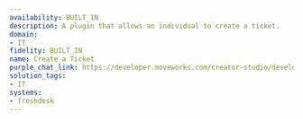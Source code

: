 ```yaml
---
availability: BUILT_IN
description: A plugin that allows an individual to create a ticket.
domain:
- IT
fidelity: BUILT_IN
name: Create a Ticket
purple_chat_link: https://developer.moveworks.com/creator-studio/developer-tools/purple-chat/?conversation=%7B%22startTimestamp%22%3A%2211%3A43+AM%22%2C%22messages%22%3A%5B%7B%22parts%22%3A%5B%7B%22richText%22%3A%22%3Cp%3EHey%2C+I+need+to+report+an+issue+with+my+VPN+connection.%3C%2Fp%3E%22%7D%5D%2C%22role%22%3A%22user%22%7D%2C%7B%22parts%22%3A%5B%7B%22richText%22%3A%22I+can+create+a+ticket+for+you.+Can+you+provide+some+details+about+the+issue%3F%22%7D%5D%2C%22role%22%3A%22assistant%22%7D%2C%7B%22parts%22%3A%5B%7B%22richText%22%3A%22I+can%E2%80%99t+connect+to+the+VPN+when+working+remotely.+It+keeps+disconnecting.%22%7D%5D%2C%22role%22%3A%22user%22%7D%2C%7B%22parts%22%3A%5B%7B%22richText%22%3A%22Got+it%21+I%E2%80%99m+creating+a+ticket+now%E2%80%A6+%E2%9C%85%22%7D%2C%7B%22richText%22%3A%22Ticket+%3Cb%3E%2378912%3C%2Fb%3E+has+been+created+with+the+following+details%3A%22%7D%2C%7B%22richText%22%3A%22%3Cul%3E%5Cn++%3Cli%3E%3Cb%3EIssue%3A%3C%2Fb%3E+VPN+keeps+disconnecting+remotely%3C%2Fli%3E%5Cn++%3Cli%3E%3Cb%3EPriority%3A%3C%2Fb%3E+Medium%3C%2Fli%3E%5Cn++%3Cli%3E%3Cb%3EAssigned+to%3A%3C%2Fb%3E+IT+Help+Desk%3C%2Fli%3E%5Cn++%3Cli%3E%3Cb%3EEstimated+Response+Time%3A%3C%2Fb%3E+4+hours%3C%2Fli%3E%5Cn%3C%2Ful%3E%22%7D%2C%7B%22citations%22%3A%5B%7B%22citationTitle%22%3A%2278912%22%2C%22connectorName%22%3A%22solarwinds-service-desk%22%7D%5D%7D%5D%2C%22role%22%3A%22assistant%22%7D%5D%7D
solution_tags:
- IT
systems:
- freshdesk
---
```

